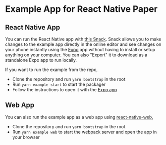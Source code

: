 # Example App for React Native Paper

## React Native App

You can run the React Native app with [this Snack](https://snack.expo.io/@satya164/github.com-callstack-react-native-paper:example). Snack allows you to make changes to the example app directly in the online editor and see changes on your phone instantly using the [Expo](https://expo.io/) app without having to install or setup anything on your computer. You can also "Export" it to download as a standalone Expo app to run locally.

If you want to run the example from the repo,

- Clone the repository and run `yarn bootstrap` in the root
- Run `yarn example start` to start the packager
- Follow the instructions to open it with the [Expo app](https://expo.io/)

## Web App

You can also run the example app as a web app using [react-native-web](https://github.com/necolas/react-native-web),

- Clone the repository and run `yarn bootstrap` in the root
- Run `yarn example web` to start the webpack server and open the app in your browser

